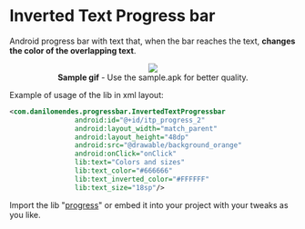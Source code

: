 # Inverted Text Progress bar
Android progress bar with text that, when the bar reaches the text, <b>changes the color of the overlapping text</b>.
<p align="center">
  <img src="https://cloud.githubusercontent.com/assets/6978317/14365715/10d6d732-fd07-11e5-883d-f359a005b974.gif" />
  <br/>
  <b>Sample gif</b> - Use the sample.apk for better quality.
</p>

Example of usage of the lib in xml layout:
```xml
<com.danilomendes.progressbar.InvertedTextProgressbar
                android:id="@+id/itp_progress_2"
                android:layout_width="match_parent"
                android:layout_height="48dp"
                android:src="@drawable/background_orange"
                android:onClick="onClick"
                lib:text="Colors and sizes"
                lib:text_color="#666666"
                lib:text_inverted_color="#FFFFFF"
                lib:text_size="18sp"/>
```


Import the lib "<a href="https://github.com/danilodanicomendes/InvertedTextProgressBar/tree/master/progressbar">progress</a>" or embed it into your project with your tweaks as you like.
